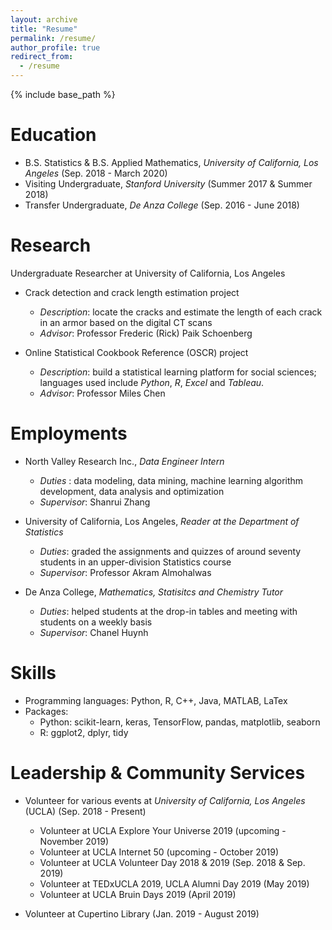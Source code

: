 ```yaml
---
layout: archive
title: "Resume"
permalink: /resume/
author_profile: true
redirect_from:
  - /resume
---
```


{% include base_path %}

Education
======
* B.S. Statistics & B.S. Applied Mathematics, *University of California, Los Angeles* (Sep. 2018 - March 2020)
* Visiting Undergraduate, *Stanford University* (Summer 2017 & Summer 2018)
* Transfer Undergraduate, *De Anza College* (Sep. 2016 - June 2018)

Research
======
Undergraduate Researcher at University of California, Los Angeles

* Crack detection and crack length estimation project
  * *Description*: locate the cracks and estimate the length of each crack in an armor based on the digital CT scans
  * *Advisor*: Professor Frederic (Rick) Paik Schoenberg
  
* Online Statistical Cookbook Reference (OSCR) project 
  * *Description*: build a statistical learning platform for social sciences; languages used include *Python*, *R*, *Excel* and *Tableau*. 
  * *Advisor*: Professor Miles Chen
  
Employments
======
* North Valley Research Inc., *Data Engineer Intern*
  * *Duties* : data modeling, data mining, machine learning algorithm development, data analysis and optimization
  * *Supervisor*: Shanrui Zhang

* University of California, Los Angeles, *Reader at the Department of Statistics*
  * *Duties*: graded the assignments and quizzes of around seventy students in an upper-division Statistics course
  * *Supervisor*: Professor Akram Almohalwas
  
 * De Anza College, *Mathematics, Statisitcs and Chemistry Tutor*
    * *Duties*: helped students at the drop-in tables and meeting with students on a weekly basis
    * *Supervisor*: Chanel Huynh 
  
Skills
======
* Programming languages: Python, R, C++, Java, MATLAB, LaTex
* Packages: 
  * Python: scikit-learn, keras, TensorFlow, pandas, matplotlib, seaborn
  * R: ggplot2, dplyr, tidy
  
Leadership & Community Services
======

* Volunteer for various events at *University of California, Los Angeles* (UCLA) (Sep. 2018 - Present)

  * Volunteer at UCLA Explore Your Universe 2019 (upcoming - November 2019)
  * Volunteer at UCLA Internet 50 (upcoming - October 2019)
  * Volunteer at UCLA Volunteer Day 2018 & 2019 (Sep. 2018 & Sep. 2019)
  * Volunteer at TEDxUCLA 2019, UCLA Alumni Day 2019 (May 2019)
  * Volunteer at UCLA Bruin Days 2019 (April 2019)
  
 * Volunteer at Cupertino Library (Jan. 2019 - August 2019)
 
